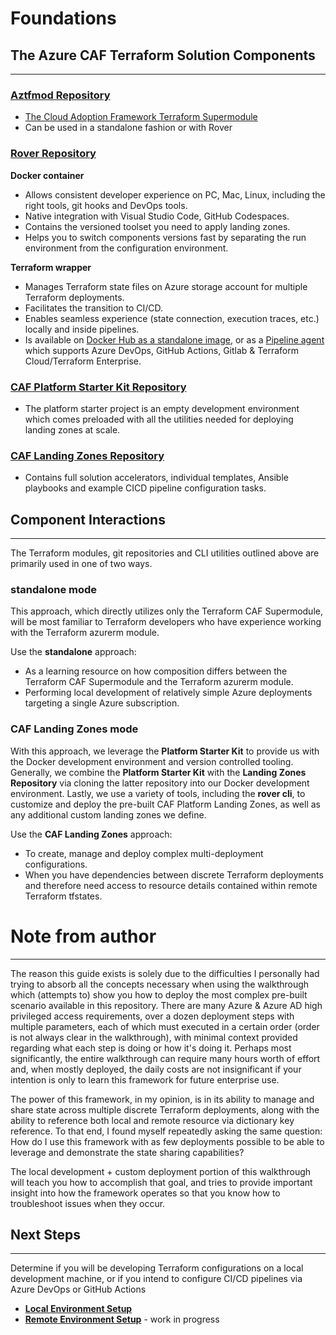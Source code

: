# Foundations

## The Azure CAF Terraform Solution Components
---

### [Aztfmod Repository](https://github.com/aztfmod/terraform-azurerm-caf)
- [The Cloud Adoption Framework Terraform Supermodule](https://registry.terraform.io/modules/aztfmod/caf/azurerm/latest)
- Can be used in a standalone fashion or with Rover

### [Rover Repository](https://github.com/aztfmod/rover)

**Docker container**
- Allows consistent developer experience on PC, Mac, Linux, including the right tools, git hooks and DevOps tools.
- Native integration with Visual Studio Code, GitHub Codespaces.
- Contains the versioned toolset you need to apply landing zones.
- Helps you to switch components versions fast by separating the run environment from the configuration environment.

**Terraform wrapper**
- Manages Terraform state files on Azure storage account for multiple Terraform deployments.
- Facilitates the transition to CI/CD.
- Enables seamless experience (state connection, execution traces, etc.) locally and inside pipelines.
- Is available on [Docker Hub as a standalone image](https://hub.docker.com/r/aztfmod/rover/tags?page=1&ordering=last_updated), or as a [Pipeline agent](https://hub.docker.com/r/aztfmod/rover-agent) which supports Azure DevOps, GitHub Actions, Gitlab & Terraform Cloud/Terraform Enterprise.


### [CAF Platform Starter Kit Repository](https://github.com/Azure/caf-terraform-landingzones-platform-starter)
- The platform starter project is an empty development environment which comes preloaded with all the utilities needed for deploying landing zones at scale.

### [CAF Landing Zones Repository](https://github.com/Azure/caf-terraform-landingzones)
- Contains full solution accelerators, individual templates, Ansible playbooks and example CICD pipeline configuration tasks.

## Component Interactions
---

The Terraform modules, git repositories and CLI utilities outlined above are primarily used in one of two ways.

### **standalone** mode

This approach, which directly utilizes only the Terraform CAF Supermodule, will be most familiar to Terraform developers who have experience working with the Terraform azurerm module.

Use the **standalone** approach:
- As a learning resource on how composition differs between the Terraform CAF Supermodule and the Terraform azurerm module.
- Performing local development of relatively simple Azure deployments targeting a single Azure subscription.

### **CAF Landing Zones** mode

With this approach, we leverage the **Platform Starter Kit** to provide us with the Docker development environment and version controlled tooling.  Generally, we combine the **Platform Starter Kit** with the **Landing Zones Repository** via cloning the latter repository into our Docker development environment.  Lastly, we use a variety of tools, including the **rover cli**, to customize and deploy the pre-built CAF Platform Landing Zones, as well as any additional custom landing zones we define.

Use the **CAF Landing Zones** approach:
- To create, manage and deploy complex multi-deployment configurations.
- When you have dependencies between discrete Terraform deployments and therefore need access to resource details contained within remote Terraform tfstates.

# Note from author
---
The reason this guide exists is solely due to the difficulties I personally had trying to absorb all the concepts necessary when using the walkthrough which (attempts to) show you how to deploy the most complex pre-built scenario available in this repository.  There are many Azure & Azure AD high privileged access requirements, over a dozen deployment steps with multiple parameters, each of which must executed in a certain order (order is not always clear in the walkthrough), with minimal context provided regarding what each step is doing or how it's doing it.  Perhaps most significantly, the entire walkthrough can require many hours worth of effort and, when mostly deployed, the daily costs are not insignificant if your intention is only to learn this framework for future enterprise use.

The power of this framework, in my opinion, is in its ability to manage and share state across multiple discrete Terraform deployments, along with the ability to reference both local and remote resource via dictionary key reference.  To that end, I found myself repeatedly asking the same question:  How do I use this framework with as few deployments possible to be able to leverage and demonstrate the state sharing capabilities?

The local development + custom deployment portion of this walkthrough will teach you how to accomplish that goal, and tries to provide important insight into how the framework operates so that you know how to troubleshoot issues when they occur.


## Next Steps
---

Determine if you will be developing Terraform configurations on a local development machine, or if you intend to configure CI/CD pipelines via Azure DevOps or GitHub Actions
- [**Local Environment Setup**](./local_dev/L_common_prerequisites.md)
- [**Remote Environment Setup**](./remote_dev/R_common_prerequisites.md) - work in progress
